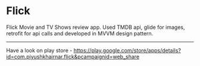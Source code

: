 # Flick
Flick Movie and TV Shows review app.
Used TMDB api, glide for images, retrofit for api calls and developed in MVVM design pattern.

************************************************************************************************************************
Have a look on play store - https://play.google.com/store/apps/details?id=com.piyushkhairnar.flick&pcampaignid=web_share
